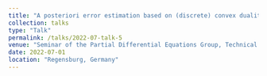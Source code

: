 ```yaml
---
title: "A posteriori error estimation based on (discrete) convex duality relations"
collection: talks
type: "Talk"
permalink: /talks/2022-07-talk-5
venue: "Seminar of the Partial Differential Equations Group, Technical University of Berlin"
date: 2022-07-01
location: "Regensburg, Germany"
--- 
```

